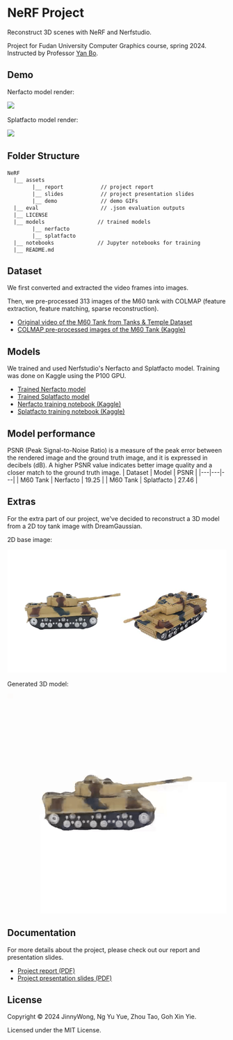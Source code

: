 # NeRF Project 
Reconstruct 3D scenes with NeRF and Nerfstudio. 

Project for Fudan University Computer Graphics course, spring 2024. Instructed by Professor [Yan Bo](https://faculty.fudan.edu.cn/yanbo/en/index.htm).

## Demo
Nerfacto model render:

![](assets/demo/nerfacto.gif)

Splatfacto model render:

![](assets/demo/splatfacto.gif)


## Folder Structure
```
NeRF
  |__ assets               
        |__ report            // project report
        |__ slides            // project presentation slides
        |__ demo              // demo GIFs
  |__ eval                    // .json evaluation outputs
  |__ LICENSE 		             
  |__ models                 // trained models
        |__ nerfacto
        |__ splatfacto
  |__ notebooks              // Jupyter notebooks for training
  |__ README.md
```

## Dataset 
We first converted and extracted the video frames into images.

Then, we pre-processed 313 images of the M60 tank with COLMAP (feature extraction, feature matching, sparse reconstruction). 
- [Original video of the M60 Tank from Tanks & Temple Dataset](https://www.tanksandtemples.org/download/)
- [COLMAP pre-processed images of the M60 Tank (Kaggle)](https://www.kaggle.com/datasets/jinnywjy/tanks-and-temple-m60-colmap-preprocessed/data)

## Models
We trained and used Nerfstudio's Nerfacto and Splatfacto model. Training was done on Kaggle using the P100 GPU.  
- [Trained Nerfacto model](models/nerfacto/2024-06-07_011037)
- [Trained Splatfacto model](models/splatfacto)
- [Nerfacto training notebook (Kaggle)](https://www.kaggle.com/code/jinnywjy/nerfstudio-nerfacto-model)
- [Splatfacto training notebook (Kaggle)](https://www.kaggle.com/code/jinnywjy/nerfstudio-splatfacto-model)

## Model performance
PSNR (Peak Signal-to-Noise Ratio) is a measure of the peak error between the rendered image and the ground truth image, and it is expressed in decibels (dB). A higher PSNR value indicates better image quality and a closer match to the ground truth image.
| Dataset  | Model | PSNR |
|---|---|---|
| M60 Tank | Nerfacto  | 19.25  |
| M60 Tank  | Splatfacto  | 27.46  |

## Extras 
For the extra part of our project, we've decided to reconstruct a 3D model from a 2D toy tank image with DreamGaussian.



2D base image:

<img src="assets/demo/tank.png">

Generated 3D model:

![](assets/demo/dream-gaussian.gif)

## Documentation
For more details about the project, please check out our report and presentation slides.
- [Project report (PDF)](assets/NeRF-report.pdf)
- [Project presentation slides (PDF)](assets/NeRF-slides.pdf)

## License
Copyright © 2024 JinnyWong, Ng Yu Yue, Zhou Tao, Goh Xin Yie. 

Licensed under the MIT License.

